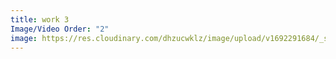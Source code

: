 ```yaml
---
title: work 3
Image/Video Order: "2"
image: https://res.cloudinary.com/dhzucwklz/image/upload/v1692291684/_sbs1767_dzwbfz.jpg
---
```

